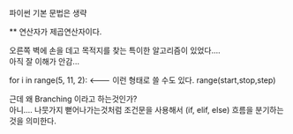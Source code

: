 파이썬 기본 문법은 생략   
    
** 연산자가 제곱연산자이다.    
   
오른쪽 벽에 손을 데고 목적지를 찾는 특이한 알고리즘이 있었다....    
아직 잘 이해가 안감...    

for i in range(5, 11, 2):   <--- 이런 형태로 쓸 수도 있다. range(start,stop,step)     
   
   
   
근데 왜 Branching 이라고 하는것인가?    
아니.... 나뭇가지 뻗어나가는것처럼 조건문을 사용해서 (if, elif, else) 흐름을 분기하는것을 의미한다.   
